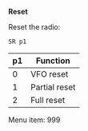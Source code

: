__Reset__

Reset the radio:

	SR p1

| p1  | Function |
| --- | --- |
| 0 | VFO reset     |
| 1 | Partial reset |
| 2 | Full reset    |

Menu item: 999
